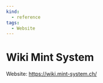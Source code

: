 ```yaml
---
kind:
  - reference
tags:
  - Website
---
```

# Wiki Mint System

Website: <https://wiki.mint-system.ch/>